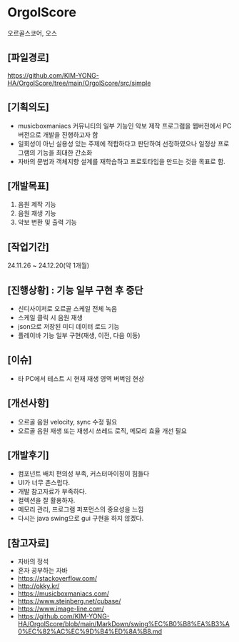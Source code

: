 # OrgolScore
오르골스코어, 오스   

## [파일경로]
https://github.com/KIM-YONG-HA/OrgolScore/tree/main/OrgolScore/src/simple

## [기획의도]
- musicboxmaniacs 커뮤니티의 일부 기능인 악보 제작 프로그램을 웹버전에서 PC버전으로 개발을 진행하고자 함
- 일회성이 아닌 실용성 있는 주제에 적합하다고 판단하여 선정하였으나 일정상 프로그램의 기능을 최대한 간소화
- 자바의 문법과 객체지향 설계를 재학습하고 프로토타입을 만드는 것을 목표로 함.

## [개발목표]
1. 음원 제작 기능
2. 음원 재생 기능
3. 악보 변환 및 출력 기능

## [작업기간]
24.11.26 ~ 24.12.20(약 1개월)

## [진행상황] : 기능 일부 구현 후 중단
- 신디사이저로 오르골 스케일 전체 녹음
- 스케일 클릭 시 음원 재생
- json으로 저장된 미디 데이터 로드 기능
- 플레이바 기능 일부 구현(재생, 이전, 다음 이동)

## [이슈]
- 타 PC에서 테스트 시 현재 재생 영역 버벅임 현상

## [개선사항]
- 오르골 음원 velocity, sync 수정 필요
- 오르골 음원 재생 또는 재생시 쓰레드 로직, 메모리 효율 개선 필요

## [개발후기]
- 컴포넌트 배치 편의성 부족, 커스터마이징이 힘들다 
- UI가 너무 촌스럽다.
- 개발 참고자료가 부족하다.
- 컬렉션을 잘 활용하자.
- 메모리 관리, 프로그램 퍼포먼스의 중요성을 느낌 
- 다시는 java swing으로 gui 구현을 하지 않겠다.

## [참고자료]
- 자바의 정석
- 혼자 공부하는 자바
- https://stackoverflow.com/
- http://okky.kr/ 
- https://musicboxmaniacs.com/
- https://www.steinberg.net/cubase/
- https://www.image-line.com/
- https://github.com/KIM-YONG-HA/OrgolScore/blob/main/MarkDown/swing%EC%B0%B8%EA%B3%A0%EC%82%AC%EC%9D%B4%ED%8A%B8.md

